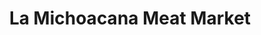 ---
title: "La Michoacana Meat Market"
url: /san-antonio/la-michoacana-meat-market/
shop: supermarket
---